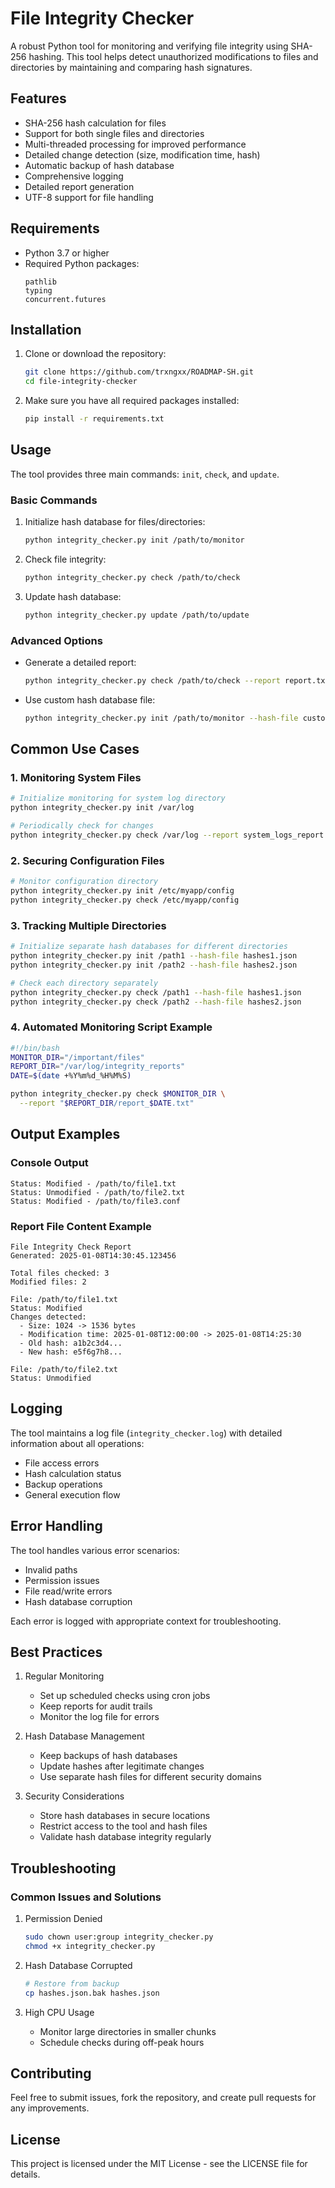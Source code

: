 # File Integrity Checker

A robust Python tool for monitoring and verifying file integrity using SHA-256 hashing. This tool helps detect unauthorized modifications to files and directories by maintaining and comparing hash signatures.

## Features

- SHA-256 hash calculation for files
- Support for both single files and directories
- Multi-threaded processing for improved performance
- Detailed change detection (size, modification time, hash)
- Automatic backup of hash database
- Comprehensive logging
- Detailed report generation
- UTF-8 support for file handling

## Requirements

- Python 3.7 or higher
- Required Python packages:
  ```
  pathlib
  typing
  concurrent.futures
  ```

## Installation

1. Clone or download the repository:
   ```bash
   git clone https://github.com/trxngxx/ROADMAP-SH.git
   cd file-integrity-checker
   ```

2. Make sure you have all required packages installed:
   ```bash
   pip install -r requirements.txt
   ```

## Usage

The tool provides three main commands: `init`, `check`, and `update`.

### Basic Commands

1. Initialize hash database for files/directories:
   ```bash
   python integrity_checker.py init /path/to/monitor
   ```

2. Check file integrity:
   ```bash
   python integrity_checker.py check /path/to/check
   ```

3. Update hash database:
   ```bash
   python integrity_checker.py update /path/to/update
   ```

### Advanced Options

- Generate a detailed report:
  ```bash
  python integrity_checker.py check /path/to/check --report report.txt
  ```

- Use custom hash database file:
  ```bash
  python integrity_checker.py init /path/to/monitor --hash-file custom_hashes.json
  ```

## Common Use Cases

### 1. Monitoring System Files

```bash
# Initialize monitoring for system log directory
python integrity_checker.py init /var/log

# Periodically check for changes
python integrity_checker.py check /var/log --report system_logs_report.txt
```

### 2. Securing Configuration Files

```bash
# Monitor configuration directory
python integrity_checker.py init /etc/myapp/config
python integrity_checker.py check /etc/myapp/config
```

### 3. Tracking Multiple Directories

```bash
# Initialize separate hash databases for different directories
python integrity_checker.py init /path1 --hash-file hashes1.json
python integrity_checker.py init /path2 --hash-file hashes2.json

# Check each directory separately
python integrity_checker.py check /path1 --hash-file hashes1.json
python integrity_checker.py check /path2 --hash-file hashes2.json
```

### 4. Automated Monitoring Script Example

```bash
#!/bin/bash
MONITOR_DIR="/important/files"
REPORT_DIR="/var/log/integrity_reports"
DATE=$(date +%Y%m%d_%H%M%S)

python integrity_checker.py check $MONITOR_DIR \
  --report "$REPORT_DIR/report_$DATE.txt"
```

## Output Examples

### Console Output
```
Status: Modified - /path/to/file1.txt
Status: Unmodified - /path/to/file2.txt
Status: Modified - /path/to/file3.conf
```

### Report File Content Example
```
File Integrity Check Report
Generated: 2025-01-08T14:30:45.123456

Total files checked: 3
Modified files: 2

File: /path/to/file1.txt
Status: Modified
Changes detected:
  - Size: 1024 -> 1536 bytes
  - Modification time: 2025-01-08T12:00:00 -> 2025-01-08T14:25:30
  - Old hash: a1b2c3d4...
  - New hash: e5f6g7h8...

File: /path/to/file2.txt
Status: Unmodified
```

## Logging

The tool maintains a log file (`integrity_checker.log`) with detailed information about all operations:
- File access errors
- Hash calculation status
- Backup operations
- General execution flow

## Error Handling

The tool handles various error scenarios:
- Invalid paths
- Permission issues
- File read/write errors
- Hash database corruption

Each error is logged with appropriate context for troubleshooting.

## Best Practices

1. Regular Monitoring
   - Set up scheduled checks using cron jobs
   - Keep reports for audit trails
   - Monitor the log file for errors

2. Hash Database Management
   - Keep backups of hash databases
   - Update hashes after legitimate changes
   - Use separate hash files for different security domains

3. Security Considerations
   - Store hash databases in secure locations
   - Restrict access to the tool and hash files
   - Validate hash database integrity regularly

## Troubleshooting

### Common Issues and Solutions

1. Permission Denied
   ```bash
   sudo chown user:group integrity_checker.py
   chmod +x integrity_checker.py
   ```

2. Hash Database Corrupted
   ```bash
   # Restore from backup
   cp hashes.json.bak hashes.json
   ```

3. High CPU Usage
   - Monitor large directories in smaller chunks
   - Schedule checks during off-peak hours

## Contributing

Feel free to submit issues, fork the repository, and create pull requests for any improvements.

## License

This project is licensed under the MIT License - see the LICENSE file for details.